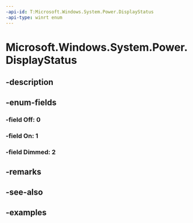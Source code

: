 ```yaml
---
-api-id: T:Microsoft.Windows.System.Power.DisplayStatus
-api-type: winrt enum
---
```


# Microsoft.Windows.System.Power.DisplayStatus

<!--
public enum DisplayStatus
-->


## -description

## -enum-fields

### -field Off: 0

### -field On: 1

### -field Dimmed: 2

## -remarks

## -see-also

## -examples


